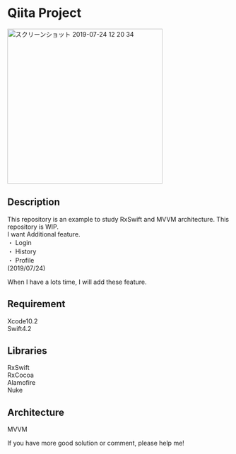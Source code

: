 Qiita Project
====
<img width="351" alt="スクリーンショット 2019-07-24 12 20 34" src="https://user-images.githubusercontent.com/43513915/61762601-832bbb80-ae0d-11e9-90c0-cc2d17033672.png">


## Description
This repository is an example to study RxSwift and MVVM architecture.
This repository is WIP.</br>
I want Additional feature. </br>
・ Login </br>
・ History </br>
・ Profile </br>
(2019/07/24)

When I have a lots time, I will add these feature.

## Requirement
Xcode10.2</br>
Swift4.2</br>

## Libraries
RxSwift</br>
RxCocoa</br>
Alamofire</br>
Nuke

## Architecture
MVVM</br>

If you have more good solution or comment, please help me! 
